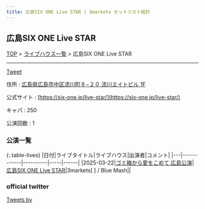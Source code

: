 ```yaml
---
title: 広島SIX ONE Live STAR | 3markets セットリスト統計
---
```

## 広島SIX ONE Live STAR

[TOP](/setlist/) > [ライブハウス一覧](livehouses.html) > 広島SIX ONE Live STAR

___

<a href="https://twitter.com/share?ref_src=twsrc%5Etfw" data-text="3markets[ ]セットリスト > 広島SIX ONE Live STAR" class="twitter-share-button" data-via="3markets" data-hashtags="3markets" data-related="3markets" data-show-count="false">Tweet</a>

住所
:    <a href="https://www.google.co.jp/maps/search/%E5%BA%83%E5%B3%B6%E7%9C%8C%E5%BA%83%E5%B3%B6%E5%B8%82%E4%B8%AD%E5%8C%BA%E6%B5%81%E5%B7%9D%E7%94%BA%EF%BC%98%E2%88%92%EF%BC%92%EF%BC%90%20%E6%B5%81%E5%B7%9D%E3%82%A8%E3%82%A4%E3%83%88%E3%83%93%E3%83%AB%201F" rel="noopener noreferrer" target="_blank">広島県広島市中区流川町８−２０ 流川エイトビル 1F</a>

公式サイト
:    [https://six-one.jp/live-star/](https://six-one.jp/live-star/)

キャパ
:    250

公演回数
: 1



### 公演一覧

{:.table-lives}
|日付|ライブタイトル|ライブハウス|出演者|コメント|
|---|------------|----------|-----|------|
|<span class="nowrap">2025-03-22</span>|[ゴミ箱から愛をこめて 広島公演](live185.html)|[広島SIX ONE Live STAR](livehouse102.html)|3markets[ ] / Blue Mash||




### official twitter

<a class="twitter-timeline" href="https://twitter.com/?ref_src=twsrc%5Etfw">Tweets by </a> <script async src="https://platform.twitter.com/widgets.js" charset="utf-8"></script>


<script async src="https://platform.twitter.com/widgets.js" charset="utf-8"></script>